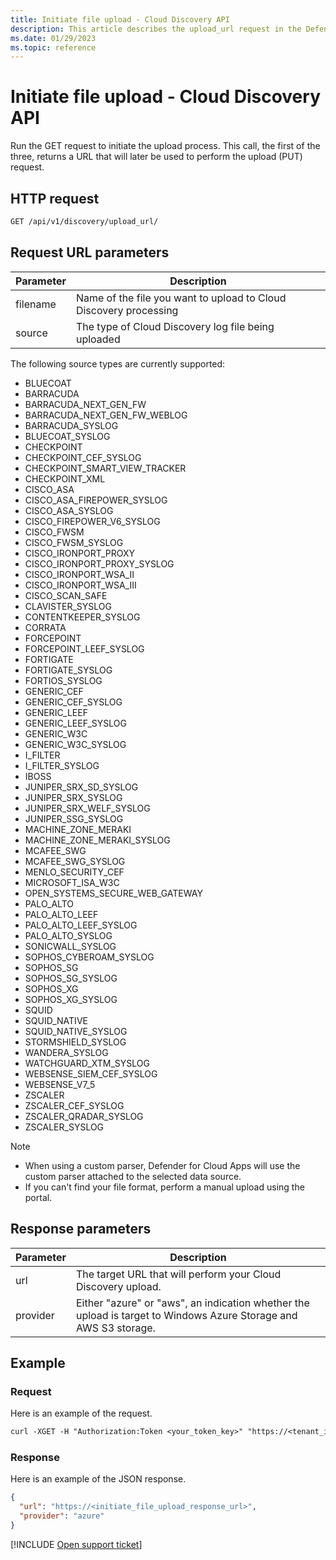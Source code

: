 ```yaml
---
title: Initiate file upload - Cloud Discovery API
description: This article describes the upload_url request in the Defender for Cloud Apps Cloud Discovery API.
ms.date: 01/29/2023
ms.topic: reference
---
```

# Initiate file upload - Cloud Discovery API



Run the GET request to initiate the upload process. This call, the first of the three, returns a URL that will later be used to perform the upload (PUT) request.

## HTTP request

```rest
GET /api/v1/discovery/upload_url/
```

## Request URL parameters

| Parameter | Description |
| --- |--- |
| filename | Name of the file you want to upload to Cloud Discovery processing |
| source | The type of Cloud Discovery log file being uploaded |

The following source types are currently supported:

- BLUECOAT
- BARRACUDA
- BARRACUDA_NEXT_GEN_FW
- BARRACUDA_NEXT_GEN_FW_WEBLOG
- BARRACUDA_SYSLOG
- BLUECOAT_SYSLOG
- CHECKPOINT
- CHECKPOINT_CEF_SYSLOG
- CHECKPOINT_SMART_VIEW_TRACKER
- CHECKPOINT_XML
- CISCO_ASA
- CISCO_ASA_FIREPOWER_SYSLOG
- CISCO_ASA_SYSLOG
- CISCO_FIREPOWER_V6_SYSLOG
- CISCO_FWSM
- CISCO_FWSM_SYSLOG
- CISCO_IRONPORT_PROXY
- CISCO_IRONPORT_PROXY_SYSLOG
- CISCO_IRONPORT_WSA_II
- CISCO_IRONPORT_WSA_III
- CISCO_SCAN_SAFE
- CLAVISTER_SYSLOG
- CONTENTKEEPER_SYSLOG
- CORRATA
- FORCEPOINT
- FORCEPOINT_LEEF_SYSLOG
- FORTIGATE
- FORTIGATE_SYSLOG
- FORTIOS_SYSLOG
- GENERIC_CEF
- GENERIC_CEF_SYSLOG
- GENERIC_LEEF
- GENERIC_LEEF_SYSLOG
- GENERIC_W3C
- GENERIC_W3C_SYSLOG
- I_FILTER
- I_FILTER_SYSLOG
- IBOSS
- JUNIPER_SRX_SD_SYSLOG
- JUNIPER_SRX_SYSLOG
- JUNIPER_SRX_WELF_SYSLOG
- JUNIPER_SSG_SYSLOG
- MACHINE_ZONE_MERAKI
- MACHINE_ZONE_MERAKI_SYSLOG
- MCAFEE_SWG
- MCAFEE_SWG_SYSLOG
- MENLO_SECURITY_CEF
- MICROSOFT_ISA_W3C
- OPEN_SYSTEMS_SECURE_WEB_GATEWAY
- PALO_ALTO
- PALO_ALTO_LEEF
- PALO_ALTO_LEEF_SYSLOG
- PALO_ALTO_SYSLOG
- SONICWALL_SYSLOG
- SOPHOS_CYBEROAM_SYSLOG
- SOPHOS_SG
- SOPHOS_SG_SYSLOG
- SOPHOS_XG
- SOPHOS_XG_SYSLOG
- SQUID
- SQUID_NATIVE
- SQUID_NATIVE_SYSLOG
- STORMSHIELD_SYSLOG
- WANDERA_SYSLOG
- WATCHGUARD_XTM_SYSLOG
- WEBSENSE_SIEM_CEF_SYSLOG
- WEBSENSE_V7_5
- ZSCALER
- ZSCALER_CEF_SYSLOG
- ZSCALER_QRADAR_SYSLOG
- ZSCALER_SYSLOG

> [!NOTE]
>
> - When using a custom parser, Defender for Cloud Apps will use the custom parser attached to the selected data source.
> - If you can't find your file format, perform a manual upload using the portal.

## Response parameters

| Parameter | Description |
| --- | --- |
| url | The target URL that will perform your Cloud Discovery upload. |
| provider | Either "azure" or "aws", an indication whether the upload is target to Windows Azure Storage and AWS S3 storage. |

## Example

### Request

Here is an example of the request.

```rest
curl -XGET -H "Authorization:Token <your_token_key>" "https://<tenant_id>.<tenant_region>.portal.cloudappsecurity.com/api/v1/discovery/upload_url/?filename=my_discovery_file.txt&source=GENERIC_CEF"
```

### Response

Here is an example of the JSON response.

```json
{
  "url": "https://<initiate_file_upload_response_url>",
  "provider": "azure"
}
```

[!INCLUDE [Open support ticket](includes/support.md)]
